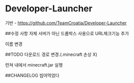 # Developer-Launcher
기반 - https://github.com/TeamCroatia/Developer-Launcher

##수정 사항
자체 서버가 아닌 드롭박스 사용으로 URL체크기능 추가

이름 변경

##TODO
다운로드 경로 변경.(.minecraft 손상 X)

런쳐 내에서 minecraft.jar 실행

##CHANGELOG
씹어먹었다
